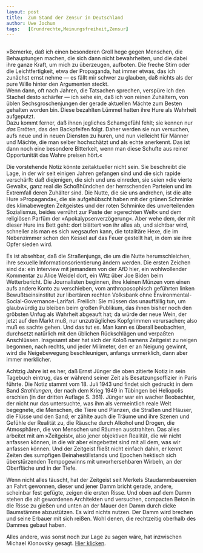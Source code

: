 ```yaml
---
layout:	post
title:	Zum Stand der Zensur in Deutschland
author:	Uwe Jochum
tags:   [Grundrechte,Meinungsfreiheit,Zensur]
---
```


<img src="https://vg09.met.vgwort.de/na/f89f873ce80841c097431468bcd29d6b" width="1" height="1" alt="">

»Bemerke, daß ich einen besonderen Groll hege gegen Menschen, die
Behauptungen machen, die sich dann nicht bewahrheiten, und die
dabei ihre ganze Kraft, um mich zu überzeugen, aufboten. Die
freche Stirn oder die Leichtfertigkeit, etwa der Propaganda, hat
immer etwas, das ich zunächst ernst nehme — es fällt mir schwer
zu glauben, daß nichts als der pure Wille hinter den Argumenten
steckt.  
Wenn dann, oft nach Jahren, die Tatsachen sprechen, verspüre ich
den Stachel desto schärfer — ich sehe ein, daß ich von reinen
Zuhältern, von üblen Sechsgroschenjungen der gerade aktuellen
Mächte zum Besten gehalten worden bin. Diese bezahlten Lümmel
hatten ihre Hure als Wahrheit aufgeputzt.  
Dazu kommt ferner, daß ihnen jegliches Schamgefühl fehlt; sie
kennen nur *das* Erröten, das den Backpfeifen folgt. Daher werden
sie nun versuchen, aufs neue und in neuen Diensten zu huren, und
nun vielleicht für Männer und Mächte, die man selber hochschätzt
und als echte anerkennt. Das ist dann noch eine besondere
Bitterkeit, wenn man diese Schufte aus reiner Opportunität das
Wahre preisen hört.«

Die vorstehende Notiz könnte zeitaktueller nicht sein. Sie
beschreibt die Lage, in der wir seit einigen Jahren gefangen sind
und die sich rapide verschärft: daß diejenigen, die sich und uns
einreden, sie seien »die vierte Gewalt«, ganz real die
Schoßhündchen der herrschenden Parteien und im Extremfall deren
Zuhälter sind. Die Nutte, die sie uns andrehen, ist die alte Hure
»Propaganda«, die sie aufgehübscht haben mit der grünen Schminke
des klimabewegten Zeitgeistes und der roten Schminke des
unverteilenden Sozialismus, beides verrührt zur Paste der
»gerechten Welt« und dem religiösen Parfüm der
»Apokalypsenverzögerung«. Aber wehe dem, der mit dieser Hure ins
Bett geht: dort blättert von ihr alles ab, und sichtbar wird,
schneller als man es sich wegsaufen kann, die totalitäre Hexe,
die im Nebenzimmer schon den Kessel auf das Feuer gestellt hat,
in dem sie ihre Opfer sieden wird.

Es ist absehbar, daß die Straßenjungs, die um die Nutte
herumschleichen, ihre sexuelle Informationsorientierung ändern
werden. Die ersten Zeichen sind da: ein Interview mit jemandem
von der AfD hier, ein wohlwollender Kommentar zu Alice Weidel
dort, ein Witz über Joe Biden beim Wetterbericht. Die
Journalisten beginnen, ihre kleinen Münzen vom einen aufs andere
Konto zu verschieben, vom anthroposophisch geführten linken
Bewußtseinsinstitut zur libertären rechten Volksbank ohne
Environmental-Social-Governance-Larifari. Freilich: Sie müssen
das unauffällig tun, um glaubwürdig zu bleiben beim großen
Publikum, das ihnen bisher noch den gröbsten Unfug als Wahrheit
abgeauft hat; da würde der neue Wein, der jetzt auf den Markt muß,
nur unzuträgliches Kopfgrimmen verursachen; also muß es sachte
gehen. Und das tut es. Man kann es überall beobachten, durchsetzt
natürlich mit den üblichen Rückschlägen und verpaßten
Anschlüssen. Insgesamt aber hat sich der Koloß namens Zeitgeist
zu neigen begonnen, nach rechts, und jeder Milimeter, den er an
Neigung gewinnt, wird die Neigebewegung beschleunigen, anfangs
unmerklich, dann aber immer merklicher.

Achtzig Jahre ist es her, daß Ernst Jünger die oben zitierte
Notiz in sein Tagebuch eintrug, das er während seiner Zeit als
Besatzungsoffizier in Paris führte. Die Notiz stammt vom
18.&nbsp;Juli 1943 und findet sich gedruckt in dem Band
*Strahlungen*, der nach dem Krieg 1949 in Tübingen bei Heliopolis
erschien (in der dritten Auflage S.&nbsp;361). Jünger war ein
wacher Beobachter, der nicht nur das untersuchte, was ihm als
vermeintlich reale Welt begegnete, die Menschen, die Tiere und
Planzen, die Straßen und Häuser, die Flüsse und den Sand; er
zählte auch die Träume und ihre Szenen und Gefühle der Realität
zu, die Räusche durch Alkohol und Drogen, die Atmosphären, die
von Menschen und Räumen ausstrahlten. Das alles arbeitet mit am
»Zeitgeist«, also jener objektiven Realität, die wir nicht
anfassen können, in die wir aber eingebettet sind mit all dem,
was wir anfassen können. Und der Zeitgeist fließt nicht einfach
dahin, er kennt Zeiten des sumpfigen Beinahestillstands und
Epochen hektisch sich überstürzenden Tempogewinns mit
unvorhersehbaren Wirbeln, an der Oberfläche und in der Tiefe.

Wenn nicht alles täuscht, hat der Zeitgeist seit Merkels
Staudammbauereien an Fahrt gewonnen, dieser und jener Damm bricht
gerade, andere, scheinbar fest gefügte, zeigen die ersten
Risse. Und oben auf dem Damm stehen die alt gewordenen
Architekten und versuchen, compacten Beton in die Risse zu gießen
und unten an der Mauer den Damm durch dicke Baumstämme
abzustützen. Es wird nichts nutzen. Der Damm wird brechen und
seine Erbauer mit sich reißen. Wohl denen, die rechtzeitig
oberhalb des Dammes gebaut haben.

Alles andere, was sonst noch zur Lage zu sagen wäre, hat
inzwischen Michael Klonovsky gesagt. [Hier
klicken](https://www.klonovsky.de/2024/07/17-juli-2024/).
